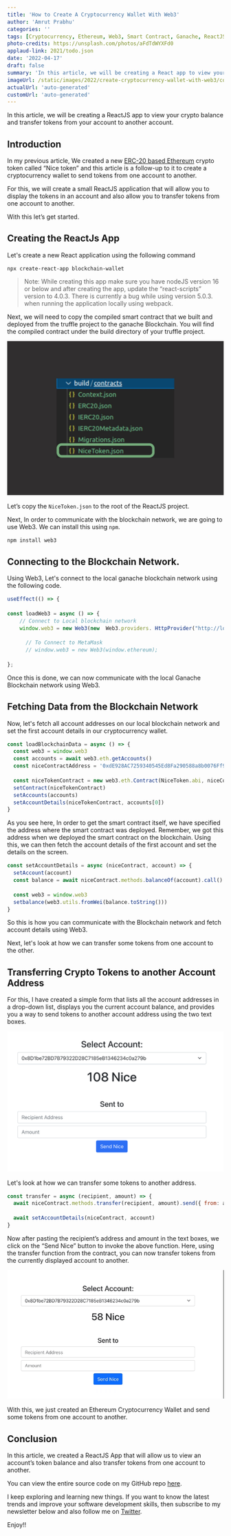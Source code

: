 ```yaml
---
title: 'How to Create A Cryptocurrency Wallet With Web3'
author: 'Amrut Prabhu'
categories: ''
tags: [Cryptocurrency, Ethereum, Web3, Smart Contract, Ganache, ReactJS]
photo-credits: https://unsplash.com/photos/aFdTdWYXFd0
applaud-link: 2021/todo.json
date: '2022-04-17'
draft: false
summary: 'In this article, we will be creating a React app to view your crypto balance and transfer tokens from your account to another account.'
imageUrl: /static/images/2022/create-cryptocurrency-wallet-with-web3/cover.jpg
actualUrl: 'auto-generated'
customUrl: 'auto-generated'
---
```


In this article, we will be creating a ReactJS app to view your crypto balance and transfer tokens from your account to another account.

## Introduction

In my previous article, We created a new [ERC-20 based Ethereum](https://refactorfirst.com/create-ethereum-cryptocurrency-token-smart-contract) crypto token called “Nice token” and this article is a follow-up to it to create a cryptocurrency wallet to send tokens from one account to another.

For this, we will create a small ReactJS application that will allow you to display the tokens in an account and also allow you to transfer tokens from one account to another.

With this let’s get started.

## Creating the ReactJs App

Let's create a new React application using the following command

```
npx create-react-app blockchain-wallet
```

> Note: While creating this app make sure you have nodeJS version 16 or below and after creating the app, update the “react-scripts” version to 4.0.3. There is currently a bug while using version 5.0.3. when running the application locally using webpack.

Next, we will need to copy the compiled smart contract that we built and deployed from the truffle project to the ganache Blockchain. You will find the compiled contract under the build directory of your truffle project.

![contract directory](/static/images/2022/create-cryptocurrency-wallet-with-web3/contract-directory.jpg)

Let’s copy the `NiceToken.json` to the root of the ReactJS project.

Next, In order to communicate with the blockchain network, we are going to use Web3. We can install this using `npm`.

```
npm install web3
```

## Connecting to the Blockchain Network.

Using Web3, Let's connect to the local ganache blockchain network using the following code.

```javascript
useEffect(() => {

const loadWeb3 = async () => {
    // Connect to Local blockchain network
    window.web3 = new Web3(new  Web3.providers. HttpProvider("http://localhost:7545"));

      // To Connect to MetaMask
      // window.web3 = new Web3(window.ethereum);

};
```

Once this is done, we can now communicate with the local Ganache Blockchain network using Web3.

## Fetching Data from the Blockchain Network

Now, let's fetch all account addresses on our local blockchain network and set the first account details in our cryptocurrency wallet.

```javascript
const loadBlockchainData = async () => {
  const web3 = window.web3
  const accounts = await web3.eth.getAccounts()
  const niceContractAddress = '0xdE928AC7259340545Ed8Fa290588a8b0076Ff9F4' // Contract Address Here

  const niceTokenContract = new web3.eth.Contract(NiceToken.abi, niceContractAddress)
  setContract(niceTokenContract)
  setAccounts(accounts)
  setAccountDetails(niceTokenContract, accounts[0])
}
```

As you see here, In order to get the smart contract itself, we have specified the address where the smart contract was deployed. Remember, we got this address when we deployed the smart contract on the blockchain. Using this, we can then fetch the account details of the first account and set the details on the screen.

```javascript
const setAccountDetails = async (niceContract, account) => {
  setAccount(account)
  const balance = await niceContract.methods.balanceOf(account).call()

  const web3 = window.web3
  setbalance(web3.utils.fromWei(balance.toString()))
}
```

So this is how you can communicate with the Blockchain network and fetch account details using Web3.

Next, let's look at how we can transfer some tokens from one account to the other.

## Transferring Crypto Tokens to another Account Address

For this, I have created a simple form that lists all the account addresses in a drop-down list, displays you the current account balance, and provides you a way to send tokens to another account address using the two text boxes.

![app screeen](/static/images/2022/create-cryptocurrency-wallet-with-web3/app-screen.png)

Let's look at how we can transfer some tokens to another address.

```javascript
const transfer = async (recipient, amount) => {
  await niceContract.methods.transfer(recipient, amount).send({ from: account })

  await setAccountDetails(niceContract, account)
}
```

Now after pasting the recipient’s address and amount in the text boxes, we click on the “Send Nice” button to invoke the above function. Here, using the transfer function from the contract, you can now transfer tokens from the currently displayed account to another.

![transfer tokens](/static/images/2022/create-cryptocurrency-wallet-with-web3/transfer-tokens.gif)

With this, we just created an Ethereum Cryptocurrency Wallet and send some tokens from one account to another.

## Conclusion

In this article, we created a ReactJS App that will allow us to view an account’s token balance and also transfer tokens from one account to another.

You can view the entire source code on my GitHub repo [here](https://github.com/amrutprabhu/ethereum-blockchain-wallet/tree/main/cryptocurrency-wallet).

I keep exploring and learning new things. If you want to know the latest trends and improve your software development skills, then subscribe to my newsletter below and also follow me on [Twitter](https://twitter.com/amrutprabhu42).

Enjoy!!
